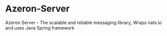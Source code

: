 # Azeron-Server
Azeron Server - The scalable and reliable messaging library, Wraps nats.io and uses Java Spring framework

